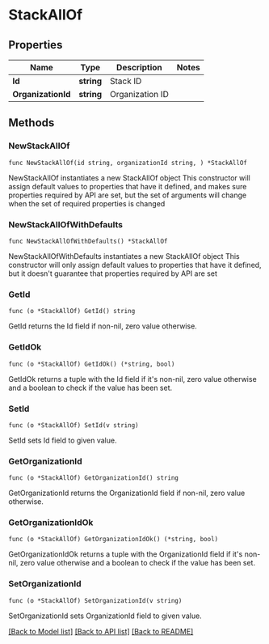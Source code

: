 # StackAllOf

## Properties

Name | Type | Description | Notes
------------ | ------------- | ------------- | -------------
**Id** | **string** | Stack ID |
**OrganizationId** | **string** | Organization ID |

## Methods

### NewStackAllOf

`func NewStackAllOf(id string, organizationId string, ) *StackAllOf`

NewStackAllOf instantiates a new StackAllOf object
This constructor will assign default values to properties that have it defined,
and makes sure properties required by API are set, but the set of arguments
will change when the set of required properties is changed

### NewStackAllOfWithDefaults

`func NewStackAllOfWithDefaults() *StackAllOf`

NewStackAllOfWithDefaults instantiates a new StackAllOf object
This constructor will only assign default values to properties that have it defined,
but it doesn't guarantee that properties required by API are set

### GetId

`func (o *StackAllOf) GetId() string`

GetId returns the Id field if non-nil, zero value otherwise.

### GetIdOk

`func (o *StackAllOf) GetIdOk() (*string, bool)`

GetIdOk returns a tuple with the Id field if it's non-nil, zero value otherwise
and a boolean to check if the value has been set.

### SetId

`func (o *StackAllOf) SetId(v string)`

SetId sets Id field to given value.


### GetOrganizationId

`func (o *StackAllOf) GetOrganizationId() string`

GetOrganizationId returns the OrganizationId field if non-nil, zero value otherwise.

### GetOrganizationIdOk

`func (o *StackAllOf) GetOrganizationIdOk() (*string, bool)`

GetOrganizationIdOk returns a tuple with the OrganizationId field if it's non-nil, zero value otherwise
and a boolean to check if the value has been set.

### SetOrganizationId

`func (o *StackAllOf) SetOrganizationId(v string)`

SetOrganizationId sets OrganizationId field to given value.



[[Back to Model list]](../README.md#documentation-for-models) [[Back to API list]](../README.md#documentation-for-api-endpoints) [[Back to README]](../README.md)
